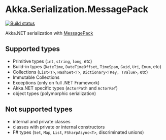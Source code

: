 Akka.Serialization.MessagePack
===
[![Build status](https://ci.appveyor.com/api/projects/status/9uvd8ilxkg8dqxn3/branch/master?svg=true)](https://ci.appveyor.com/project/ravengerUA/akka-serialization-messagepack/branch/master)

Akka.NET serialization with [MessagePack](https://github.com/neuecc/MessagePack-CSharp)

## Supported types
- Primitive types (`int`, `string`, `long`, etc)
- Build-in types (`DateTime`, `DateTimeOffset`, `TimeSpan`, `Guid`, `Uri`, `Enum`, etc)
- Collections (`List<T>`, `HashSet<T>`, `Dictionary<TKey, TValue>`, etc)
- Immutable Collections
- Exceptions (only on full .NET Framework)
- Akka.NET specific types (`ActorPath` and `ActorRef`)
- object types (polymorphic serialization)

## Not supported types
- internal and private classes
- classes with private or internal constructors
- F# types (`Set`, `Map`, `List`, `FSharpAsync<T>`, discriminated unions)
